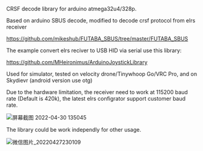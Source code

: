 CRSF decode library for arduino atmega32u4/328p.

Based on arduino SBUS decode, modified to decode crsf protocol from elrs receiver

https://github.com/mikeshub/FUTABA_SBUS/tree/master/FUTABA_SBUS

The example convert elrs reciver to USB HID via serial use this library:

https://github.com/MHeironimus/ArduinoJoystickLibrary

Used for simulator, tested on velocity drone/Tinywhoop Go/VRC Pro, and on Skydievr (android version use otg)

Due to the hardware limitation, the receiver need to work at 115200 baud rate (Default is 420k), the latest elrs configrator support customer baud rate.

![屏幕截图 2022-04-30 135045](https://user-images.githubusercontent.com/43392862/166093376-be980072-038f-40fe-8a93-302f23605fc6.jpg)


The library could be work independly for other usage.


![微信图片_20220427230109](https://user-images.githubusercontent.com/43392862/166093331-778e0137-e148-4e79-9ff4-059480c27bcf.jpg)
